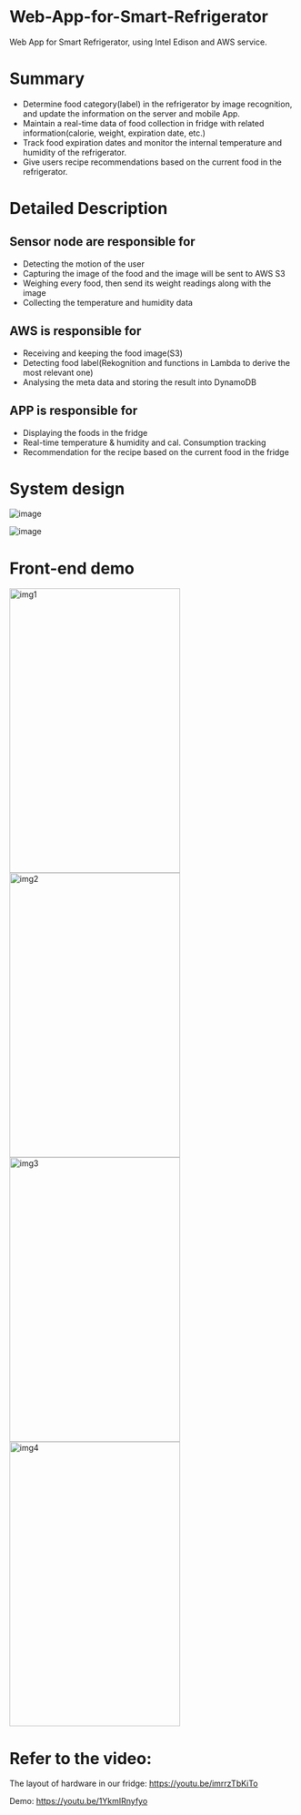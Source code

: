 # Web-App-for-Smart-Refrigerator
Web App for Smart Refrigerator, using Intel Edison and AWS service.

# Summary
* Determine food category(label) in the refrigerator by image recognition, and update the information on the server and mobile App.
* Maintain a real-time data of food collection in fridge with related information(calorie, weight, expiration date, etc.)
* Track food expiration dates and monitor the internal temperature and humidity of the refrigerator.
* Give users recipe recommendations based on the current food in the refrigerator.

# Detailed Description

## Sensor node are responsible for
* Detecting the motion of the user
* Capturing the image of the food and the image will be sent to AWS S3
* Weighing every food, then send its weight readings along with the image
* Collecting the temperature and humidity data 

## AWS is responsible for 
* Receiving and keeping the food image(S3)
* Detecting food label(Rekognition and functions in Lambda to derive the most relevant one)
* Analysing the meta data and storing the result into DynamoDB

## APP is responsible for
* Displaying the foods in the fridge
* Real-time temperature & humidity and cal. Consumption tracking
* Recommendation for the recipe based on the current food in the fridge

# System design
![image](https://github.com/OliviaWYQ/Web-App-for-Smart-Refrigerator/blob/master/demo_img/img5.png)

![image](https://github.com/OliviaWYQ/Web-App-for-Smart-Refrigerator/blob/master/demo_img/img6.png)

# Front-end demo
<img src="https://github.com/OliviaWYQ/Web-App-for-Smart-Refrigerator/blob/master/demo_img/img1.png" width = "300" height = "500" alt="img1" align=center />

<img src="https://github.com/OliviaWYQ/Web-App-for-Smart-Refrigerator/blob/master/demo_img/img2.png" width = "300" height = "500" alt="img2" align=center />

<img src="https://github.com/OliviaWYQ/Web-App-for-Smart-Refrigerator/blob/master/demo_img/img3.png" width = "300" height = "500" alt="img3" align=center />

<img src="https://github.com/OliviaWYQ/Web-App-for-Smart-Refrigerator/blob/master/demo_img/img4.png" width = "300" height = "500" alt="img4" align=center />

# Refer to the video:
The layout of hardware in our fridge:
https://youtu.be/imrrzTbKiTo

Demo:
https://youtu.be/1YkmIRnyfyo

